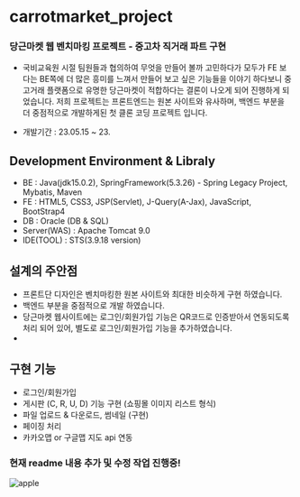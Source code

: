 # carrotmarket_project 
### 당근마켓 웹 벤치마킹 프로젝트 - 중고차 직거래 파트 구현
- 국비교육원 시절 팀원들과 협의하여 무엇을 만들어 볼까 고민하다가 모두가 FE 보다는 BE쪽에
더 많은 흥미를 느껴서 만들어 보고 싶은 기능들을 이야기 하다보니
중고거래 플랫폼으로 유명한 당근마켓이 적합하다는 결론이 나오게 되어 진행하게 되었습니다.
저희 프로젝트는 프론트엔드는 원본 사이트와 유사하며, 백엔드 부분을 더 중점적으로 개발하게된
첫 클론 코딩 프로젝트 입니다.
  
- 개발기간 : 23.05.15 ~ 23.

## Development Environment & Libraly
- BE : Java(jdk15.0.2), SpringFramework(5.3.26) - Spring Legacy Project, Mybatis, Maven
- FE : HTML5, CSS3, JSP(Servlet), J-Query(A-Jax), JavaScript, BootStrap4 
- DB : Oracle (DB & SQL)
- Server(WAS) : Apache Tomcat 9.0
- IDE(TOOL) : STS(3.9.18 version)

## 설계의 주안점
- 프론트단 디자인은 벤치마킹한 원본 사이트와 최대한 비슷하게 구현 하였습니다.
- 백엔드 부분을 중점적으로 개발 하였습니다.
- 당근마켓 웹사이트에는 로그인/회원가입 기능은 QR코드로 인증받아서 연동되도록 처리 되어 있어,
  별도로 로그인/회원가입 기능을 추가하였습니다.
- 

 


## 구현 기능
- 로그인/회원가입
- 게시판 (C, R, U, D) 기능 구현 (쇼핑몰 이미지 리스트 형식)
- 파일 업로드 & 다운로드, 썸네일 (구현)
- 페이징 처리
- 카카오맵 or 구글맵 지도 api 연동

### 현재 readme 내용 추가 및 수정 작업 진행중!
![apple](https://github.com/itrecipe/carrotmarket_project/assets/40875025/52229ff1-4182-429e-87ba-34b23c687b66)

